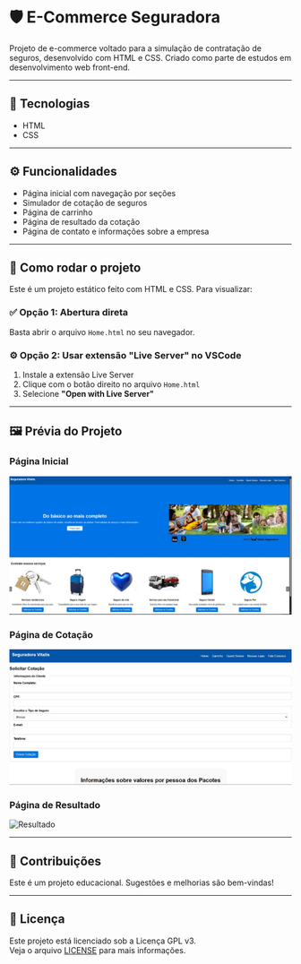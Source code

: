 # 🛡️ E-Commerce Seguradora

Projeto de e-commerce voltado para a simulação de contratação de seguros, desenvolvido com HTML e CSS. Criado como parte de estudos em desenvolvimento web front-end.

---

## 🧰 Tecnologias

- HTML
- CSS

---

## ⚙️ Funcionalidades

- Página inicial com navegação por seções
- Simulador de cotação de seguros
- Página de carrinho
- Página de resultado da cotação
- Página de contato e informações sobre a empresa

---

## 🚀 Como rodar o projeto

Este é um projeto estático feito com HTML e CSS. Para visualizar:

### ✅ Opção 1: Abertura direta
Basta abrir o arquivo `Home.html` no seu navegador.

### ⚙️ Opção 2: Usar extensão "Live Server" no VSCode
1. Instale a extensão Live Server
2. Clique com o botão direito no arquivo `Home.html`
3. Selecione **"Open with Live Server"**

---

## 🖼️ Prévia do Projeto

### Página Inicial
![Home](/Prints/home.jpeg)

### Página de Cotação
![Cotação](/Prints/Cotação.jpeg)


### Página de Resultado
![Resultado](./Prints/Resultado.jpeg)

---

## 🤝 Contribuições

Este é um projeto educacional. Sugestões e melhorias são bem-vindas!

---

## 📄 Licença

Este projeto está licenciado sob a Licença GPL v3.  
Veja o arquivo [LICENSE](./LICENSE) para mais informações.
